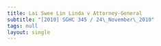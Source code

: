 ```yaml
---
title: Lai Swee Lin Linda v Attorney-General
subtitle: "[2010] SGHC 345 / 24\_November\_2010"
tags: null
layout: single
---
```


